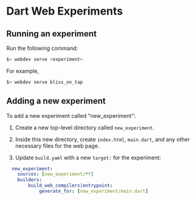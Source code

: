 # Dart Web Experiments

## Running an experiment

Run the following command:

```bash
$> webdev serve <experiment>
```

For example,

```bash
$> webdev serve bliss_on_tap
```

## Adding a new experiment

To add a new experiment called "new_experiment":

1. Create a new top-level directory called `new_experiment`.

1. Inside this new directory, create `index.html`, `main.dart`, and any other necessary files for the web page.

1. Update `build.yaml` with a new `target:` for the experiment:

```yaml
  new_experiment:
    sources: [new_experiment/**]
    builders:
        build_web_compilers|entrypoint:
            generate_for: [new_experiment/main.dart]
```